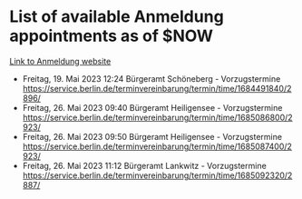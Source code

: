 # List of available Anmeldung appointments as of $NOW
[Link to Anmeldung website](https://service.berlin.de/terminvereinbarung/termin/tag.php?termin=1&anliegen[]=120686&dienstleisterlist=122210,122217,327316,122219,327312,122227,327314,122231,327346,122243,327348,122254,122252,329742,122260,329745,122262,329748,122271,327278,122273,327274,122277,327276,330436,122280,327294,122282,327290,122284,327292,122291,327270,122285,327266,122286,327264,122296,327268,150230,329760,122297,327286,122294,327284,122312,329763,122314,329775,122304,327330,122311,327334,122309,327332,317869,122281,327352,122279,329772,122283,122276,327324,122274,327326,122267,329766,122246,327318,122251,327320,122257,327322,122208,327298,122226,327300&herkunft=http%3A%2F%2Fservice.berlin.de%2Fdienstleistung%2F120686%2F)
- Freitag, 19. Mai 2023 12:24 Bürgeramt Schöneberg - Vorzugstermine https://service.berlin.de/terminvereinbarung/termin/time/1684491840/2896/
- Freitag, 26. Mai 2023 09:40 Bürgeramt Heiligensee - Vorzugstermine https://service.berlin.de/terminvereinbarung/termin/time/1685086800/2923/
- Freitag, 26. Mai 2023 09:50 Bürgeramt Heiligensee - Vorzugstermine https://service.berlin.de/terminvereinbarung/termin/time/1685087400/2923/
- Freitag, 26. Mai 2023 11:12 Bürgeramt Lankwitz - Vorzugstermine https://service.berlin.de/terminvereinbarung/termin/time/1685092320/2887/
